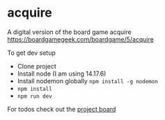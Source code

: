 # acquire

A digital version of the board game acquire https://boardgamegeek.com/boardgame/5/acquire

To get dev setup

- Clone project
- Install node (I am using 14.17.6)
- Install nodemon globally `npm install -g nodemon`
- `npm install`
- `npm run dev`

For todos check out the [project board](https://github.com/merryt/acquire/projects/1)
